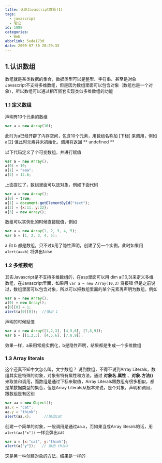 ```yaml
---
title: 认识Javascript数组(1)
tags:
  - javascript
  - 笔记
id: 1089
categories:
  - Web
abbrlink: 5eda173d
date: 2009-07-30 20:20:33
---
```

## 1.认识数组

数组就是某类数据的集合，数据类型可以是整型、字符串、甚至是对象
Javascript不支持多维数组，但是因为数组里面可以包含对象（数组也是一个对象），所以数组可以通过相互嵌套实现类似多维数组的功能

### 1.1 定义数组

声明有10个元素的数组
```js
var a = new Array(10);
```

此时为a已经开辟了内存空间，包含10个元素，用数组名称加 [下标] 来调用，例如 a[2] 但此时元素并未初始化，调用将返回 ** undefined **

以下代码定义了个可变数组，并进行赋值

```js
var a = new Array();
a[0] = 10;
a[1] = "aaa";
a[2] = 12.6;
```
<!--more-->

上面提过了，数组里面可以放对象，例如下面代码
```js
var a = new Array();
a[0] = true;
a[1] = document.getElementById("text");
a[2] = {x:11, y:22};
a[3] = new Array();
```

数组可以实例化的时候直接赋值，例如
```js
var a = new Array(1, 2, 3, 4, 5);
var b = [1, 2, 3, 4, 5];
```
a 和 b 都是数组，只不过b用了隐性声明，创建了另一个实例，此时如果用 `alert(a==b)` 将弹出false

### 1.2 多维数组

其实Javascript是不支持多维数组的，在asp里面可以用 dim a(10,3)来定义多维数组，在Javascript里面，如果用 `var a = new Array(10,3)` 将报错
但是之前说过，数组里面可以包含对象，所以可以把数组里面的某个元素再声明为数组，例如
```js
var a = new Array();
a[0] = new Array();
a[0][0] = 1;
alert(a[0][0]);  //弹出 1
```

声明的时候赋值
```js
var a = new Array([1,2,3], [4,5,6], [7,8,9]);
var b = [[1,2,3], [4,5,6], [7,8,9]];
```
效果一样，a采用常规实例化，b是隐性声明，结果都是生成一个多维数组

### 1.3 Array literals

这个还真不知中文怎么叫，文字数组？
说到数组，不得不说到Array Literals，数组其实是特殊的对象，对象有特有属性和方法，通过 **对象名.属性** 、**对象.方法()** 来取值和调用，而数组是通过下标来取值，Array Literals跟数组有很多相似，都是某数据类型的集合，但是Array Literals从根本来说，是个对象，声明和调用，跟数组是有区别

```js
var aa = new Object();
aa.x = "cat";
aa.y = "think";
alert(aa.x);      //弹出cat
```

创建一个简单的对象，一般调用是通过aa.x，而如果当成Array literals的话，用 `alert(aa["x"])` 一样会弹出cat

```js
var a = {x:"cat", y:"think"};
alert(a["y"]);   // 弹出 think
```
这是另一种创建对象的方法，结果是一样的